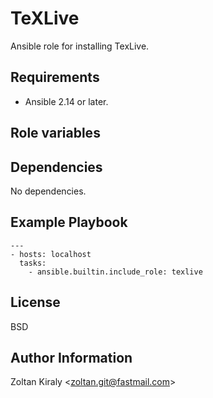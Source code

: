 TeXLive
=======

Ansible role for installing TexLive.

Requirements
------------

- Ansible 2.14 or later.

Role variables
--------------

Dependencies
------------

No dependencies.

Example Playbook
----------------

```
---
- hosts: localhost
  tasks:
    - ansible.builtin.include_role: texlive
```

License
-------

BSD

Author Information
------------------

Zoltan Kiraly &lt;zoltan.git@fastmail.com&gt;